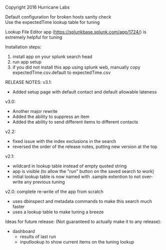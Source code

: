 Copyright 2016 Hurricane Labs

Default configuration for broken hosts sanity check  
Use the expectedTime lookup table for tuning

Lookup File Editor app (https://splunkbase.splunk.com/app/1724/) is extremely helpful for tuning

Installation steps:
1. install app on your splunk search head
2. run app setup
3. if you did not install this app using splunk web, manually copy expectedTime.csv.default to expectedTime.csv

RELEASE NOTES:
v3.1:
- Added setup page with default contact and default allowable lateness

v3.0:
- Another major rewrite
- Added the ability to suppress an item
- Added the ability to send different items to different contacts

v2.2:
- fixed issue with the index exclusions in the search
- reversed the order of the release notes, putting new version at the top

v2.1:
- wildcard in lookup table instead of empty quoted string
- app is visible (to allow the "run" button on the saved search to work)
- initial lookup table is now named with .sample extention to not over-write any previous tuning

v2.0: complete re-write of the app from scratch
- uses dbinspect and metadata commands to make this search much faster
- uses a lookup table to make tuning a breeze

Ideas for future release:
(Not guaranteed to actually make it to any release):
- dashboard
  - results of last run
  - inputlookup to show current items on the tuning lookup

